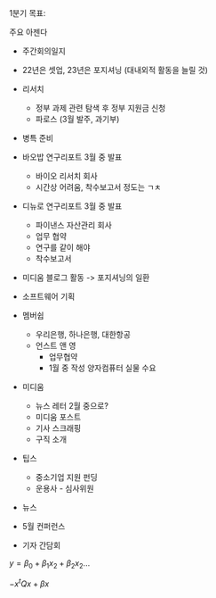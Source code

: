 1분기 목표: 

주요 아젠다

- 주간회의일지
- 22년은 셋업, 23년은 포지셔닝 (대내외적 활동을 늘릴 것)
- 리서치 
  - 정부 과제 관련 탐색 후 정부 지원금 신청 
  - 파로스 (3월 발주, 과기부)
- 병특 준비
- 바오밥 연구리포트 3월 중 발표 
  - 바이오 리서치 회사
  - 시간상 어려움, 착수보고서 정도는 ㄱㅊ
- 디뉴로 연구리포트 3월 중 발표
  - 파이낸스 자산관리 회사
  - 업무 협약
  - 연구를 같이 해야
  - 착수보고서

- 미디움 블로그 활동 -> 포지셔닝의 일환
- 소프트웨어 기획  
- 멤버쉽
  - 우리은행, 하나은행, 대한항공
  - 언스트 앤 영
    - 업무협약
    - 1월 중 작성 양자컴퓨터 실물 수요

- 미디움
  - 뉴스 레터 2월 중으로? 
  - 미디움 포스트
  - 기사 스크래핑
  - 구직 소개
- 팁스 
  - 중소기업 지원 펀딩
  - 운용사 - 심사위원

- 뉴스

- 5월 컨퍼런스
- 기자 간담회









$y = \beta_0 + \beta_1 x_2 + \beta_2 x_2 ...$



$-x^t Qx + \beta x$